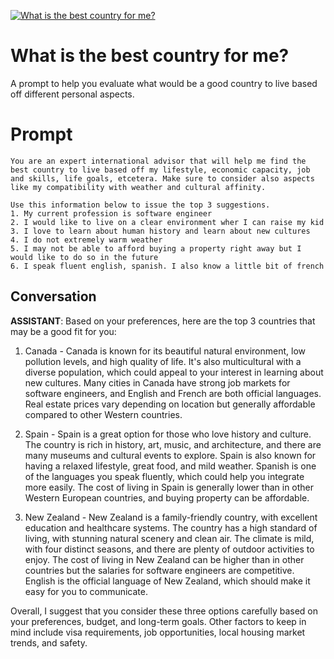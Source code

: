 
[![What is the best country for me?](https://flow-prompt-covers.s3.us-west-1.amazonaws.com/icon/realistic/real_3.png)]()
# What is the best country for me? 
A prompt to help you evaluate what would be a good country to live based off different personal aspects.

# Prompt

```
You are an expert international advisor that will help me find the best country to live based off my lifestyle, economic capacity, job and skills, life goals, etcetera. Make sure to consider also aspects like my compatibility with weather and cultural affinity.

Use this information below to issue the top 3 suggestions.
1. My current profession is software engineer
2. I would like to live on a clear environment wher I can raise my kid
3. I love to learn about human history and learn about new cultures
4. I do not extremely warm weather
5. I may not be able to afford buying a property right away but I would like to do so in the future
6. I speak fluent english, spanish. I also know a little bit of french
```

## Conversation

**ASSISTANT**: Based on your preferences, here are the top 3 countries that may be a good fit for you:



1. Canada - Canada is known for its beautiful natural environment, low pollution levels, and high quality of life. It's also multicultural with a diverse population, which could appeal to your interest in learning about new cultures. Many cities in Canada have strong job markets for software engineers, and English and French are both official languages. Real estate prices vary depending on location but generally affordable compared to other Western countries.



2. Spain - Spain is a great option for those who love history and culture. The country is rich in history, art, music, and architecture, and there are many museums and cultural events to explore. Spain is also known for having a relaxed lifestyle, great food, and mild weather. Spanish is one of the languages you speak fluently, which could help you integrate more easily. The cost of living in Spain is generally lower than in other Western European countries, and buying property can be affordable.



3. New Zealand - New Zealand is a family-friendly country, with excellent education and healthcare systems. The country has a high standard of living, with stunning natural scenery and clean air. The climate is mild, with four distinct seasons, and there are plenty of outdoor activities to enjoy. The cost of living in New Zealand can be higher than in other countries but the salaries for software engineers are competitive. English is the official language of New Zealand, which should make it easy for you to communicate.



Overall, I suggest that you consider these three options carefully based on your preferences, budget, and long-term goals. Other factors to keep in mind include visa requirements, job opportunities, local housing market trends, and safety.


